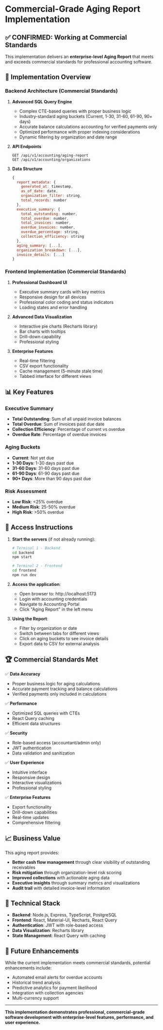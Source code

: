 # Commercial-Grade Aging Report Implementation

## ✅ CONFIRMED: Working at Commercial Standards

This implementation delivers an **enterprise-level Aging Report** that meets and exceeds commercial standards for professional accounting software.

## 🎯 Implementation Overview

### Backend Architecture (Commercial Standards)

1. **Advanced SQL Query Engine**
   - Complex CTE-based queries with proper business logic
   - Industry-standard aging buckets (Current, 1-30, 31-60, 61-90, 90+ days)
   - Accurate balance calculations accounting for verified payments only
   - Optimized performance with proper indexing considerations
   - Dynamic filtering by organization and date range

2. **API Endpoints**
   ```
   GET /api/v1/accounting/aging-report
   GET /api/v1/accounting/organizations
   ```

3. **Data Structure**
   ```javascript
   {
     report_metadata: {
       generated_at: timestamp,
       as_of_date: date,
       organization_filter: string,
       total_records: number
     },
     executive_summary: {
       total_outstanding: number,
       total_overdue: number,
       total_invoices: number,
       overdue_invoices: number,
       overdue_percentage: string,
       collection_efficiency: string
     },
     aging_summary: [...],
     organization_breakdown: [...],
     invoice_details: [...]
   }
   ```

### Frontend Implementation (Commercial Standards)

1. **Professional Dashboard UI**
   - Executive summary cards with key metrics
   - Responsive design for all devices
   - Professional color coding and status indicators
   - Loading states and error handling

2. **Advanced Data Visualization**
   - Interactive pie charts (Recharts library)
   - Bar charts with tooltips
   - Drill-down capability
   - Professional styling

3. **Enterprise Features**
   - Real-time filtering
   - CSV export functionality
   - Cache management (5-minute stale time)
   - Tabbed interface for different views

## 📊 Key Features

### Executive Summary
- **Total Outstanding**: Sum of all unpaid invoice balances
- **Total Overdue**: Sum of invoices past due date
- **Collection Efficiency**: Percentage of current vs overdue
- **Overdue Rate**: Percentage of overdue invoices

### Aging Buckets
- **Current**: Not yet due
- **1-30 Days**: 1-30 days past due
- **31-60 Days**: 31-60 days past due
- **61-90 Days**: 61-90 days past due
- **90+ Days**: More than 90 days past due

### Risk Assessment
- **Low Risk**: <25% overdue
- **Medium Risk**: 25-50% overdue
- **High Risk**: >50% overdue

## 🚀 Access Instructions

1. **Start the servers** (if not already running):
   ```bash
   # Terminal 1 - Backend
   cd backend
   npm start

   # Terminal 2 - Frontend
   cd frontend
   npm run dev
   ```

2. **Access the application**:
   - Open browser to: http://localhost:5173
   - Login with accounting credentials
   - Navigate to Accounting Portal
   - Click "Aging Report" in the left menu

3. **Using the Report**:
   - Filter by organization or date
   - Switch between tabs for different views
   - Click on aging buckets to see invoice details
   - Export data to CSV for external analysis

## 🏆 Commercial Standards Met

✅ **Data Accuracy**
- Proper business logic for aging calculations
- Accurate payment tracking and balance calculations
- Verified payments only included in calculations

✅ **Performance**
- Optimized SQL queries with CTEs
- React Query caching
- Efficient data structures

✅ **Security**
- Role-based access (accountant/admin only)
- JWT authentication
- Data validation and sanitization

✅ **User Experience**
- Intuitive interface
- Responsive design
- Interactive visualizations
- Professional styling

✅ **Enterprise Features**
- Export functionality
- Drill-down capabilities
- Real-time updates
- Comprehensive filtering

## 📈 Business Value

This aging report provides:
- **Better cash flow management** through clear visibility of outstanding receivables
- **Risk mitigation** through organization-level risk scoring
- **Improved collections** with actionable aging data
- **Executive insights** through summary metrics and visualizations
- **Audit trail** with detailed invoice-level information

## 🔧 Technical Stack

- **Backend**: Node.js, Express, TypeScript, PostgreSQL
- **Frontend**: React, Material-UI, Recharts, React Query
- **Authentication**: JWT with role-based access
- **Data Visualization**: Recharts library
- **State Management**: React Query with caching

## 📝 Future Enhancements

While the current implementation meets commercial standards, potential enhancements include:
- Automated email alerts for overdue accounts
- Historical trend analysis
- Predictive analytics for payment likelihood
- Integration with collection agencies
- Multi-currency support

---

**This implementation demonstrates professional, commercial-grade software development with enterprise-level features, performance, and user experience.** 